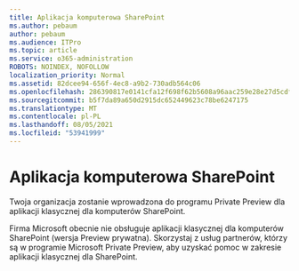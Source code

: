 ```yaml
---
title: Aplikacja komputerowa SharePoint
ms.author: pebaum
author: pebaum
ms.audience: ITPro
ms.topic: article
ms.service: o365-administration
ROBOTS: NOINDEX, NOFOLLOW
localization_priority: Normal
ms.assetid: 82dcee94-656f-4ec8-a9b2-730adb564c06
ms.openlocfilehash: 286390817e0141cfa12f698f62b5608a96aac259e28e27d5cdf6e0b1a935d752
ms.sourcegitcommit: b5f7da89a650d2915dc652449623c78be6247175
ms.translationtype: MT
ms.contentlocale: pl-PL
ms.lasthandoff: 08/05/2021
ms.locfileid: "53941999"
---
```

# <a name="desktop-app-for-sharepoint"></a>Aplikacja komputerowa SharePoint

Twoja organizacja zostanie wprowadzona do programu Private Preview dla aplikacji klasycznej dla komputerów SharePoint.

Firma Microsoft obecnie nie obsługuje aplikacji klasycznej dla komputerów SharePoint (wersja Preview prywatna). Skorzystaj z usług partnerów, którzy są w programie Microsoft Private Preview, aby uzyskać pomoc w zakresie aplikacji klasycznej dla SharePoint.

